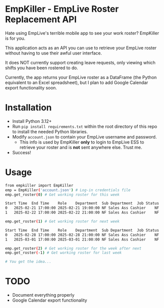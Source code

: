 # EmpKiller - EmpLive Roster Replacement API
Hate using EmpLive's terrible mobile app to see your work roster? EmpKiller is for you.

This application acts as an API you can use to retrieve your EmpLive roster without having to use their awful user interface.

It does NOT currently support creating leave requests, only viewing which shifts you have been rostered to do.

Currently, the app returns your EmpLive roster as a DataFrame (the Python equivalent to an Excel spreadsheet), but I plan to add Google Calendar export functionality soon.

# Installation
- Install Python 3.12+
- Run ```pip install requirements.txt``` within the root directory of this repo to install the needed Python libraries.
- Modify ``account.json`` to contain your EmpLive username and password.
    - This info is used by EmpKiller **only** to login to EmpLive ESS to retrieve your roster and is **not** sent anywhere else. Trust me.
- Success!

# Usage
```bash
from empkiller import EmpKiller
emp = EmpKiller('account.json') # Log-in credentials file
emp.get_roster(0) # Get working roster for this week

Start Time	End Time	Role	Department	Sub Department	Job	Status	Comments
0	2025-02-21 17:00:00	2025-02-21 19:00:00	NF Sales Ass Cashier	NF Grocery	NF Cashiers	CASHIER ID 123	None	None
1	2025-02-22 17:00:00	2025-02-22 21:00:00	NF Sales Ass Cashier	NF Grocery	NF Cashiers	CASHIER ID 123	None	None

emp.get_roster(1) # Get working roster for next week

Start Time	End Time	Role	Department	Sub Department	Job	Status	Comments
0	2025-02-28 17:00:00	2025-02-28 21:00:00	NF Sales Ass Cashier	NF Grocery	NF Cashiers	CASHIER ID 123	None	None
1	2025-03-01 17:00:00	2025-03-01 21:00:00	NF Sales Ass Cashier	NF Grocery	NF Cashiers	CASHIER ID 123	None	None

emp.get_roster(2) # Get working roster for the week after next
emp.get_roster(-1) # Get working roster for last week

# You get the idea...
```

# TODO
- Document everything properly
- Google Calendar export functionality
